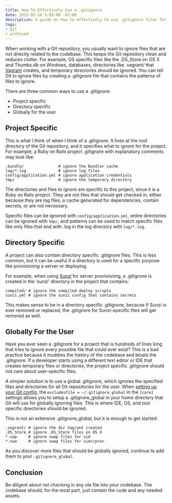 ```yaml
---
title: How To Effectively Use a .gitignore
date: 2015-05-20 5:00:00 -07:00
description: A guide on how to effectively to use .gitignore files for Git projects.
tags:
- git
- archived
---
```


When working with a Git repository, you usually want to ignore files
that are not directly related to the codebase. This keeps the Git
repository clean and reduces clutter. For example, OS specific files
like the .DS_Store on OS X and Thumbs.db on Windows, databases,
directories like .vagrant/ that [Vagrant](https://www.vagrantup.com/)
creates, and temporary directories should be ignored. You can tell Git
to ignore files by creating a .gitignore file that contains the patterns
of files to ignore.

There are three common ways to use a .gitignore:

*   Project specific
* Directory specific
* Globally for the user

## Project Specific

This is what I think of when I think of a .gitignore. It lives at the
root directory of the Git repository, and it specifies what to ignore
for the project. For example, a Ruby on Rails project .gitignore with
explanatory comments may look like:

~~~
.bundle/               # ignore the Bundler cache
log/*.log              # ignore log files
config/application.yml # ignore application credentials
tmp/                   # ignore the temporary directory
~~~

The directories and files to ignore are specific to this project, since
it is a Ruby on Rails project. They are not files that should get
checked in, either because they are log files, a cache generated for
dependencies, contain secrets, or are not necessary.

Specific files can be ignored with `config/application.yml`, entire
directories can be ignored with `tmp/`, and patterns can be used to
match specific files like only files that end with .log in the log
directory with `log/*.log`.

## Directory Specific

A project can also contain directory specific .gitignore files. This is
less common, but it can be useful if a directory is used for a specific
purpose like provisioning a server or deploying.

For example, when using [Sunzi](https://github.com/kenn/sunzi) for
server provisioning, a .gitignore is created in the ‘sunzi’ directory in
the project that contains:

~~~
compiled/ # ignore the compiled deploy scripts
sunzi.yml # ignore the sunzi config that contains secrets
~~~

This makes sense to be in a directory specific .gitignore, because if
Sunzi is ever removed or replaced, the .gitignore for Sunzi-specific
files will get removed as well.

## Globally For the User

Have you ever seen a .gitignore for a project that is hundreds of lines
long that tries to ignore every possible file that could ever exist?
This is a bad practice because it muddies the history of the codebase
and bloats the .gitignore. If a developer starts using a different text
editor or IDE that creates temporary files or directories, the project
specific .gitignore should not care about user-specific files.

A simpler solution is to use a global .gitignore, which ignores the
specified files and directories for all Git repositories for the user.
When [setting up your Git config,](/a-simple-git-config)
the `excludesfile = ~/.gitignore_global` in the `[core]` settings allows
you to setup a .gitignore_global in your home directory that Git will
use for globally ignoring files. This is where IDE, OS, and tool
specific directories should be ignored.

This is not an extensive .gitignore_global, but it is enough to get
started:

~~~
.vagrant/ # ignore the dir Vagrant created
.DS_Store # ignore .DS_Store files on OS X
*.swp     # ignore swap files for vim
*.swo     # ignore swap files for vim</pre>
~~~

As you discover more files that should be globally ignored, continue to
add them to your `.gitignore_global`.

## Conclusion

Be diligent about not checking in any ole file into your codebase. The
codebase should, for the most part, just contain the code and any needed
assets.
